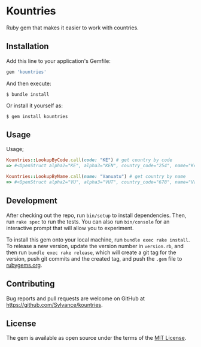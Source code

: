 # Kountries

Ruby gem that makes it easier to work with countries.

## Installation

Add this line to your application's Gemfile:

```ruby
gem 'kountries'
```

And then execute:

    $ bundle install

Or install it yourself as:

    $ gem install kountries

## Usage

Usage;
```ruby
Kountries::LookupByCode.call(code: "KE") # get country by code
=> #<OpenStruct alpha2="KE", alpha3="KEN", country_code="254", name="Kenya", unofficial_names=["Kenya", "Kenia", "ケニア"]>

Kountries::LookupByName.call(name: "Vanuatu") # get country by name
=> #<OpenStruct alpha2="VU", alpha3="VUT", country_code="678", name="Vanuatu", unofficial_names=["Vanuatu", "バヌアツ"]>
```

## Development

After checking out the repo, run `bin/setup` to install dependencies. Then, run `rake spec` to run the tests. You can also run `bin/console` for an interactive prompt that will allow you to experiment.

To install this gem onto your local machine, run `bundle exec rake install`. To release a new version, update the version number in `version.rb`, and then run `bundle exec rake release`, which will create a git tag for the version, push git commits and the created tag, and push the `.gem` file to [rubygems.org](https://rubygems.org).

## Contributing

Bug reports and pull requests are welcome on GitHub at https://github.com/Sylvance/kountries.

## License

The gem is available as open source under the terms of the [MIT License](https://opensource.org/licenses/MIT).
